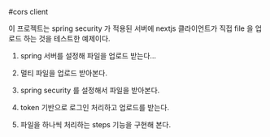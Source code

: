 #cors client

이 프로젝트는 spring security 가 적용된 서버에 nextjs 클라이언트가 직접 file 을 업로드 하는 것을 테스트한 예제이다.

1. spring 서버를 설정해 파일을 업로드 받는다...

2. 멀티 파일을 업로드 받아본다.

3. spring security 를 설정해서 파일을 받아본다.

4. token 기반으로 로그인 처리하고 업로드를 받는다.

5. 파일을 하나씩 처리하는 steps 기능을 구현해 본다.
